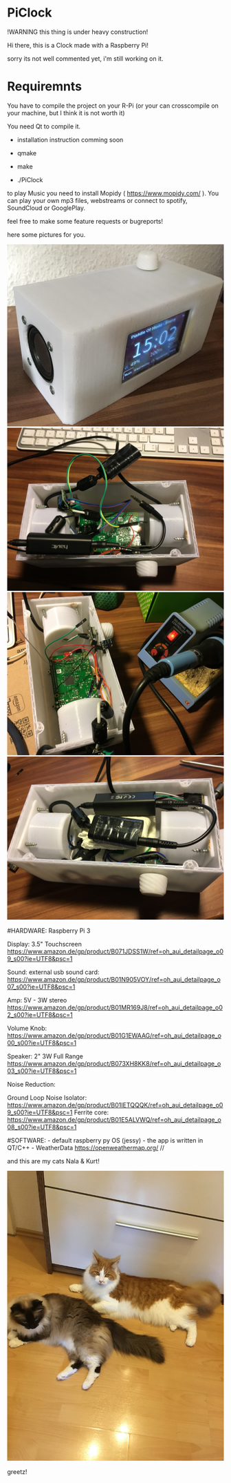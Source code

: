# PiClock

!WARNING this thing is under heavy construction!

Hi there,
this is a Clock made with a Raspberry Pi!

sorry its not well commented yet, i'm still working on it.

# Requiremnts 

You have to compile the project on your R-Pi (or your can crosscompile on your machine, 
but I think it is not worth it)

You need Qt to compile it.

- installation instruction comming soon

- qmake 
- make
- ./PiClock

to play Music you need to install Mopidy ( https://www.mopidy.com/ ). You can play your own mp3 files, webstreams or connect to spotify, SoundCloud or GooglePlay.

feel free to make some feature requests or bugreports!

here some pictures for you.

![Screenshot](PiClock.png)
![Screenshot](PICS/1.jpg)
![Screenshot](PICS/2.jpg)
![Screenshot](PICS/3.jpg)



#HARDWARE:
Raspberry Pi 3

Display: 3.5" Touchscreen https://www.amazon.de/gp/product/B071JDSS1W/ref=oh_aui_detailpage_o09_s00?ie=UTF8&psc=1

Sound: external usb sound card: https://www.amazon.de/gp/product/B01N905VOY/ref=oh_aui_detailpage_o07_s00?ie=UTF8&psc=1

Amp: 5V - 3W stereo https://www.amazon.de/gp/product/B01MR169J8/ref=oh_aui_detailpage_o02_s00?ie=UTF8&psc=1

Volume Knob: https://www.amazon.de/gp/product/B01G1EWAAG/ref=oh_aui_detailpage_o00_s00?ie=UTF8&psc=1

Speaker: 2" 3W Full Range https://www.amazon.de/gp/product/B073XH8KK8/ref=oh_aui_detailpage_o03_s00?ie=UTF8&psc=1

Noise Reduction: 

Ground Loop Noise Isolator: https://www.amazon.de/gp/product/B01IETQQQK/ref=oh_aui_detailpage_o09_s00?ie=UTF8&psc=1
Ferrite core: https://www.amazon.de/gp/product/B01E5ALVWQ/ref=oh_aui_detailpage_o08_s00?ie=UTF8&psc=1

#SOFTWARE: - default raspberry py OS (jessy) - the app is written in QT/C++ - WeatherData https://openweathermap.org/
//

and this are my cats Nala & Kurt!

![Screenshot](kurt_nala.jpg)

greetz!

